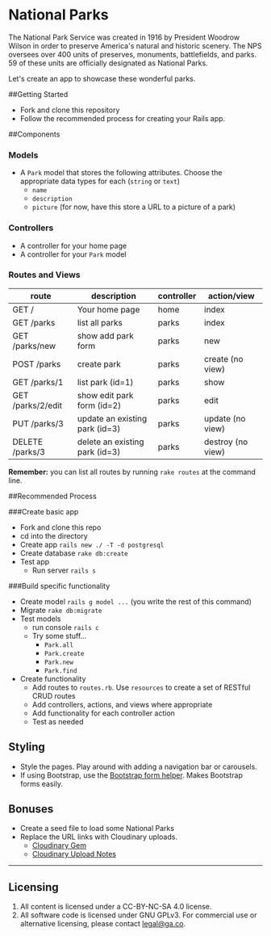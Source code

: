 # National Parks

The National Park Service was created in 1916 by President Woodrow Wilson in order to preserve America's natural and historic scenery. The NPS oversees over 400 units of preserves, monuments, battlefields, and parks. 59 of these units are officially designated as National Parks.

Let's create an app to showcase these wonderful parks.

##Getting Started

* Fork and clone this repository
* Follow the recommended process for creating your Rails app.

##Components

### Models

* A `Park` model that stores the following attributes. Choose the appropriate data types for each (`string` or `text`)
  * `name`
  * `description`
  * `picture` (for now, have this store a URL to a picture of a park)

### Controllers

* A controller for your home page
* A controller for your `Park` model

### Routes and Views

| route | description | controller |  action/view |
|-------|-----|----|-----|
| GET /  | Your home page | home | index |
| GET /parks | list all parks | parks | index |
| GET /parks/new | show add park form | parks | new |
| POST /parks | create park | parks | create (no view) |
| GET /parks/1 | list park (id=1) | parks | show |
| GET /parks/2/edit | show edit park form (id=2) | parks | edit |
| PUT /parks/3 | update an existing park (id=3) | parks | update (no view) |
| DELETE /parks/3 | delete an existing park (id=3) | parks | destroy (no view) |

**Remember:** you can list all routes by running `rake routes` at the command line.

##Recommended Process

###Create basic app

* Fork and clone this repo
* cd into the directory
* Create app `rails new ./ -T -d postgresql`
* Create database `rake db:create`
* Test app
  * Run server `rails s`

###Build specific functionality

* Create model `rails g model ...` (you write the rest of this command)
* Migrate `rake db:migrate`
* Test models
  * run console `rails c`
  * Try some stuff...
    * `Park.all`
    * `Park.create`
    * `Park.new`
    * `Park.find`
* Create functionality
  * Add routes to `routes.rb`. Use `resources` to create a set of RESTful CRUD routes
  * Add controllers, actions, and views where appropriate
  * Add functionality for each controller action
  * Test as needed

## Styling

* Style the pages. Play around with adding a navigation bar or carousels.
* If using Bootstrap, use the [Bootstrap form helper](https://github.com/bootstrap-ruby/rails-bootstrap-forms). Makes Bootstrap forms easily.

## Bonuses

* Create a seed file to load some National Parks
* Replace the URL links with Cloudinary uploads.
  * [Cloudinary Gem](https://github.com/cloudinary/cloudinary_gem)
  * [Cloudinary Upload Notes](https://wdi_sea.gitbooks.io/notes/content/06-ruby-rails/additional-topics/rails-cloudinary/readme.html)

---

## Licensing
1. All content is licensed under a CC-BY-NC-SA 4.0 license.
2. All software code is licensed under GNU GPLv3. For commercial use or alternative licensing, please contact legal@ga.co.
